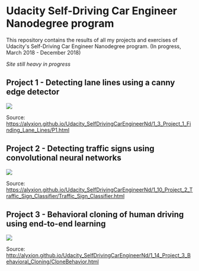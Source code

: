 # Udacity Self-Driving Car Engineer Nanodegree program
This repository contains the results of all my projects and exercises of Udacity's Self-Driving Car Engineer Nanodegree program. (In progress, March 2018 - December 2018)

*Site still heavy in progress*

## Project 1 - Detecting lane lines using a canny edge detector
![](http://alyxion.github.io/Udacity_SelfDrivingCarEngineerNd/1_3_Project_1_Finding_Lane_Lines/test_image_out/combined.png)
  
  Source: <a href="https://alyxion.github.io/Udacity_SelfDrivingCarEngineerNd/1_3_Project_1_Finding_Lane_Lines/P1.html">https://alyxion.github.io/Udacity_SelfDrivingCarEngineerNd/1_3_Project_1_Finding_Lane_Lines/P1.html</a>
  
## Project 2 - Detecting traffic signs using convolutional neural networks
![](https://alyxion.github.io/Udacity_SelfDrivingCarEngineerNd/1_10_Project_2_Traffic_Sign_Classifier/images/own_images_predictions.png)
  
  Source: <a href="https://alyxion.github.io/Udacity_SelfDrivingCarEngineerNd/1_10_Project_2_Traffic_Sign_Classifier/Traffic_Sign_Classifier.html">https://alyxion.github.io/Udacity_SelfDrivingCarEngineerNd/1_10_Project_2_Traffic_Sign_Classifier/Traffic_Sign_Classifier.html</a>

## Project 3 - Behavioral cloning of human driving using end-to-end learning

![](http://alyxion.github.io/Udacity_SelfDrivingCarEngineerNd/1_14_Project_3_Behavioral_Cloning/images/BehavioralCloning.png)
  
  Source: <a href="http://alyxion.github.io/Udacity_SelfDrivingCarEngineerNd/1_14_Project_3_Behavioral_Cloning/CloneBehavior.html">http://alyxion.github.io/Udacity_SelfDrivingCarEngineerNd/1_14_Project_3_Behavioral_Cloning/CloneBehavior.html</a>

